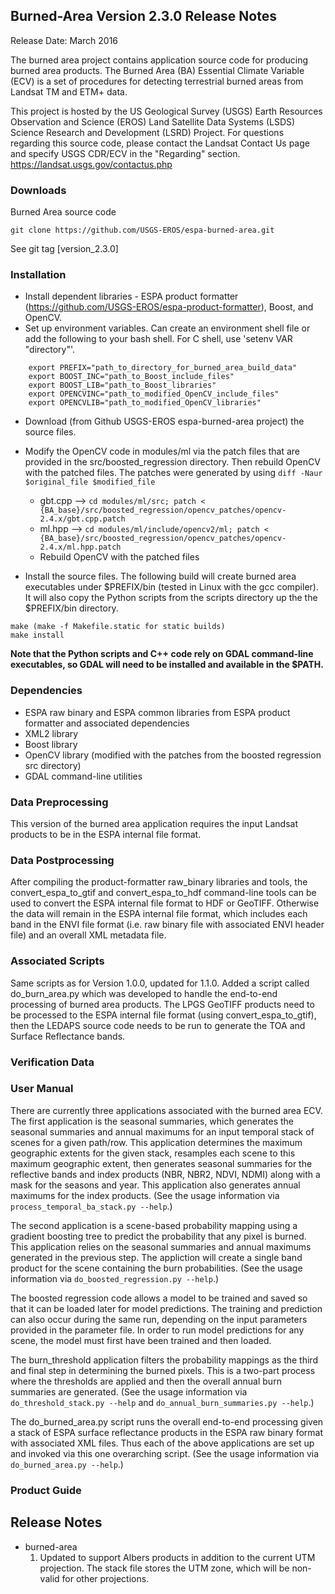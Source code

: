 ## Burned-Area Version 2.3.0 Release Notes
Release Date: March 2016

The burned area project contains application source code for producing burned area products.  The Burned Area (BA) Essential Climate Variable (ECV) is a set of procedures for detecting terrestrial burned areas from Landsat TM and ETM+ data.

This project is hosted by the US Geological Survey (USGS) Earth Resources Observation and Science (EROS) Land Satellite Data Systems (LSDS) Science Research and Development (LSRD) Project. For questions regarding this source code, please contact the Landsat Contact Us page and specify USGS CDR/ECV in the "Regarding" section. https://landsat.usgs.gov/contactus.php 

### Downloads
Burned Area source code

    git clone https://github.com/USGS-EROS/espa-burned-area.git

See git tag [version_2.3.0]

### Installation
  * Install dependent libraries - ESPA product formatter (https://github.com/USGS-EROS/espa-product-formatter), Boost, and OpenCV.
  * Set up environment variables.  Can create an environment shell file or add the following to your bash shell.  For C shell, use 'setenv VAR "directory"'.
```
    export PREFIX="path_to_directory_for_burned_area_build_data"
    export BOOST_INC="path_to_Boost_include_files"
    export BOOST_LIB="path_to_Boost_libraries"
    export OPENCVINC="path_to_modified_OpenCV_include_files"
    export OPENCVLIB="path_to_modified_OpenCV_libraries"
```

  * Download (from Github USGS-EROS espa-burned-area project) the source files. 

  * Modify the OpenCV code in modules/ml via the patch files that are provided in the src/boosted\_regression directory.  Then rebuild OpenCV with the patched files.  The patches were generated by using `diff -Naur $original_file $modified_file`
    * gbt.cpp  --> `cd modules/ml/src; patch < {BA_base}/src/boosted_regression/opencv_patches/opencv-2.4.x/gbt.cpp.patch`
    * ml.hpp  --> `cd modules/ml/include/opencv2/ml; patch < {BA_base}/src/boosted_regression/opencv_patches/opencv-2.4.x/ml.hpp.patch`
    * Rebuild OpenCV with the patched files

  * Install the source files. The following build will create burned area executables under $PREFIX/bin (tested in Linux with the gcc compiler). It will also copy the Python scripts from the scripts directory up the the $PREFIX/bin directory.
```
make (make -f Makefile.static for static builds)
make install
```
**Note that the Python scripts and C++ code rely on GDAL command-line executables, so GDAL will need to be installed and available in the $PATH.**

### Dependencies
  * ESPA raw binary and ESPA common libraries from ESPA product formatter and associated dependencies
  * XML2 library
  * Boost library
  * OpenCV library (modified with the patches from the boosted regression src directory)
  * GDAL command-line utilities

### Data Preprocessing
This version of the burned area application requires the input Landsat products to be in the ESPA internal file format.

### Data Postprocessing
After compiling the product-formatter raw\_binary libraries and tools, the convert\_espa\_to\_gtif and convert\_espa\_to\_hdf command-line tools can be used to convert the ESPA internal file format to HDF or GeoTIFF.  Otherwise the data will remain in the ESPA internal file format, which includes each band in the ENVI file format (i.e. raw binary file with associated ENVI header file) and an overall XML metadata file.

### Associated Scripts
Same scripts as for Version 1.0.0, updated for 1.1.0.  Added a script called do\_burn\_area.py which was developed to handle the end-to-end processing of burned area products.  The LPGS GeoTIFF products need to be processed to the ESPA internal file format (using convert\_espa\_to\_gtif), then the LEDAPS source code needs to be run to generate the TOA and Surface Reflectance bands.

### Verification Data

### User Manual
There are currently three applications associated with the burned area ECV.  The first application is the seasonal summaries, which generates the seasonal summaries and annual maximums for an input temporal stack of scenes for a given path/row.  This application determines the maximum geographic extents for the given stack, resamples each scene to this maximum geographic extent, then generates seasonal summaries for the reflective bands and index products (NBR, NBR2, NDVI, NDMI) along with a mask for the seasons and year.  This application also generates annual maximums for the index products.  (See the usage information via `process_temporal_ba_stack.py --help`.)

The second application is a scene-based probability mapping using a gradient boosting tree to predict the probability that any pixel is burned.  This application relies on the seasonal summaries and annual maximums generated in the previous step.  The appliction will create a single band product for the scene containing the burn probabilities.  (See the usage information via `do_boosted_regression.py --help`.)

The boosted regression code allows a model to be trained and saved so that it can be loaded later for model predictions.  The training and prediction can also occur during the same run, depending on the input parameters provided in the parameter file.  In order to run model predictions for any scene, the model must first have been trained and then loaded.

The burn\_threshold application filters the probability mappings as the third and final step in determining the burned pixels.  This is a two-part process where the thresholds are applied and then the overall annual burn summaries are generated.  (See the usage information via `do_threshold_stack.py --help` and `do_annual_burn_summaries.py --help`.)

The do\_burned\_area.py script runs the overall end-to-end processing given a stack of ESPA surface reflectance products in the ESPA raw binary format with associated XML files.  Thus each of the above applications are set up and invoked via this one overarching script.  (See the usage information via `do_burned_area.py --help`.)

### Product Guide

## Release Notes
  * burned-area
    1. Updated to support Albers products in addition to the current UTM projection.  The stack file stores the UTM zone, which will be non-valid for other projections.
